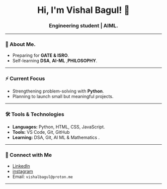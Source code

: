 <h1 align="center">Hi, I'm Vishal Bagul! 🚀</h1>
<h3 align="center">Engineering student | AIML.</h3>

---

### 🧠 About Me.
- Preparing for **GATE & ISRO**.
- Self-learning **DSA**, **AI-ML** ,**PHILOSOPHY**.
---
### ⚡ Current Focus
- Strengthening problem-solving with **Python**.
- Planning to launch small but meaningful projects.
---
### 🛠️ Tools & Technologies
- **Languages:**  Python, HTML, CSS, JavaScript.  
- **Tools:** VS Code, Git, GitHub  
- **Learning:** DSA, Git, AI ML & Mathematics .
---
### 🔗 Connect with Me
- [LinkedIn](https://www.linkedin.com/in/vishal-bagul)  
- [ instagram ](https://www.instagram.com/vishalbagul.in/)
- Email: `vishalbagul@proton.me`

---


